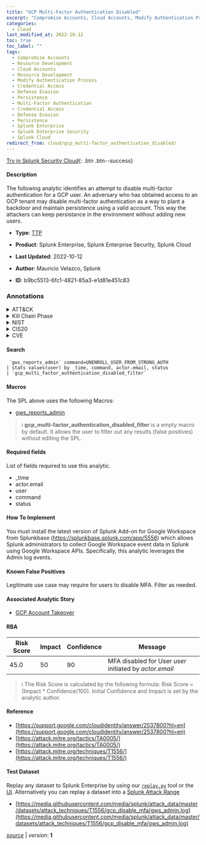 ```yaml
---
title: "GCP Multi-Factor Authentication Disabled"
excerpt: "Compromise Accounts, Cloud Accounts, Modify Authentication Process, Multi-Factor Authentication"
categories:
  - Cloud
last_modified_at: 2022-10-12
toc: true
toc_label: ""
tags:
  - Compromise Accounts
  - Resource Development
  - Cloud Accounts
  - Resource Development
  - Modify Authentication Process
  - Credential Access
  - Defense Evasion
  - Persistence
  - Multi-Factor Authentication
  - Credential Access
  - Defense Evasion
  - Persistence
  - Splunk Enterprise
  - Splunk Enterprise Security
  - Splunk Cloud
redirect_from: cloud/gcp_multi-factor_authentication_disabled/
---
```




[Try in Splunk Security Cloud](https://www.splunk.com/en_us/cyber-security.html){: .btn .btn--success}

#### Description

The following analytic identifies an attempt to disable multi-factor authentication for a GCP user. An adversary who has obtained access to an GCP tenant may disable multi-factor authentication as a way to plant a backdoor and maintain persistence using a valid account. This way the attackers can keep persistance in the environment without adding new users.

- **Type**: [TTP](https://github.com/splunk/security_content/wiki/Detection-Analytic-Types)
- **Product**: Splunk Enterprise, Splunk Enterprise Security, Splunk Cloud

- **Last Updated**: 2022-10-12
- **Author**: Mauricio Velazco, Splunk
- **ID**: b9bc5513-6fc1-4821-85a3-e1d81e451c83

### Annotations
<details>
  <summary>ATT&CK</summary>

<div markdown="1">

#### [ATT&CK](https://attack.mitre.org/)

| ID          | Technique   | Tactic         |
| ----------- | ----------- |--------------- |
| [T1586](https://attack.mitre.org/techniques/T1586/) | Compromise Accounts | Resource Development |

| [T1586.003](https://attack.mitre.org/techniques/T1586/003/) | Cloud Accounts | Resource Development |

| [T1556](https://attack.mitre.org/techniques/T1556/) | Modify Authentication Process | Credential Access, Defense Evasion, Persistence |

| [T1556.006](https://attack.mitre.org/techniques/T1556/006/) | Multi-Factor Authentication | Credential Access, Defense Evasion, Persistence |

</div>
</details>


<details>
  <summary>Kill Chain Phase</summary>

<div markdown="1">

* Installation
* Actions on Objectives


</div>
</details>


<details>
  <summary>NIST</summary>

<div markdown="1">

* DE.CM



</div>
</details>

<details>
  <summary>CIS20</summary>

<div markdown="1">

* CIS 3
* CIS 5
* CIS 16



</div>
</details>

<details>
  <summary>CVE</summary>

<div markdown="1">


</div>
</details>


#### Search

```
 `gws_reports_admin` command=UNENROLL_USER_FROM_STRONG_AUTH 
| stats values(user) by _time, command, actor.email, status 
| `gcp_multi_factor_authentication_disabled_filter`
```

#### Macros
The SPL above uses the following Macros:
* [gws_reports_admin](https://github.com/splunk/security_content/blob/develop/macros/gws_reports_admin.yml)

> :information_source:
> **gcp_multi-factor_authentication_disabled_filter** is a empty macro by default. It allows the user to filter out any results (false positives) without editing the SPL.



#### Required fields
List of fields required to use this analytic.
* _time
* actor.email
* user
* command
* status



#### How To Implement
You must install the latest version of Splunk Add-on for Google Workspace from Splunkbase (https://splunkbase.splunk.com/app/5556) which allows Splunk administrators to collect Google Workspace event data in Splunk using Google Workspace APIs. Specifically, this analytic leverages the Admin log events.
#### Known False Positives
Legitimate use case may require for users to disable MFA. Filter as needed.

#### Associated Analytic Story
* [GCP Account Takeover](/stories/gcp_account_takeover)




#### RBA

| Risk Score  | Impact      | Confidence   | Message      |
| ----------- | ----------- |--------------|--------------|
| 45.0 | 50 | 90 | MFA disabled for User $user$ initiated by $actor.email$ |


> :information_source:
> The Risk Score is calculated by the following formula: Risk Score = (Impact * Confidence/100). Initial Confidence and Impact is set by the analytic author.


#### Reference

* [https://support.google.com/cloudidentity/answer/2537800?hl=en](https://support.google.com/cloudidentity/answer/2537800?hl=en)
* [https://attack.mitre.org/tactics/TA0005/](https://attack.mitre.org/tactics/TA0005/)
* [https://attack.mitre.org/techniques/T1556/](https://attack.mitre.org/techniques/T1556/)



#### Test Dataset
Replay any dataset to Splunk Enterprise by using our [`replay.py`](https://github.com/splunk/attack_data#using-replaypy) tool or the [UI](https://github.com/splunk/attack_data#using-ui).
Alternatively you can replay a dataset into a [Splunk Attack Range](https://github.com/splunk/attack_range#replay-dumps-into-attack-range-splunk-server)

* [https://media.githubusercontent.com/media/splunk/attack_data/master/datasets/attack_techniques/T1556/gcp_disable_mfa/gws_admin.log](https://media.githubusercontent.com/media/splunk/attack_data/master/datasets/attack_techniques/T1556/gcp_disable_mfa/gws_admin.log)



[*source*](https://github.com/splunk/security_content/tree/develop/detections/cloud/gcp_multi-factor_authentication_disabled.yml) \| *version*: **1**